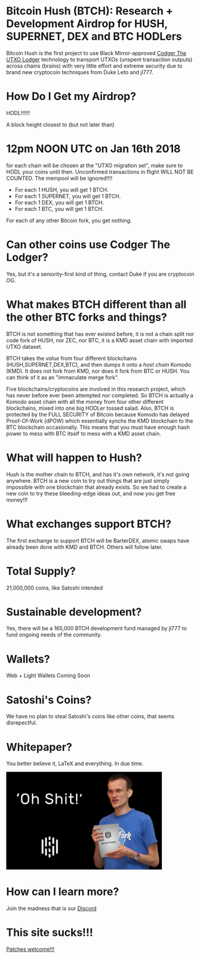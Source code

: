 # Bitcoin Hush (BTCH): Research + Development Airdrop for HUSH, SUPERNET, DEX and BTC HODLers

Bitcoin Hush is the first project to use Black Mirror-approved [Codger The UTXO Lodger](https://twitter.com/dukeleto/status/948680869329317888)  technology to transport UTXOs (unspent transaction outputs) across chains (brains) with very little effort and extreme security due to brand new cryptocoin techniques from Duke Leto and jl777.

# How Do I Get my Airdrop?

HODL!!!!!!

A block height closest to (but not later than) 

# 12pm NOON UTC on Jan 16th 2018

for each chain will be chosen at the "UTXO migration set", make sure to HODL your coins until then. Unconfirmed transactions in flight WILL NOT BE COUNTED. The mempool will be ignored!!!!

* For each 1 HUSH, you will get 1 BTCH.
* For each 1 SUPERNET, you will get 1 BTCH.
* For each 1 DEX, you will get 1 BTCH.
* For each 1 BTC, you will get 1 BTCH.

For each of any other Bitcoin fork, you get nothing.


# Can other coins use Codger The Lodger?

Yes, but it's a seniority-first kind of thing, contact Duke if you are cryptocoin OG.

# What makes BTCH different than all the other BTC forks and things?

BTCH is not something that has ever existed before, it is not a chain split nor code fork of HUSH, nor ZEC, nor BTC, it is a KMD asset chain with imported UTXO dataset. 

BTCH takes the *value* from four different blockchains (HUSH,SUPERNET,DEX,BTC), and then dumps it onto a *host chain* Komodo (KMD).
It does not fork from KMD, nor does it fork from BTC or HUSH. You can think of it as an "immaculate merge fork".

Five blockchains/cryptocoins are involved in this research project, which has never before ever been attempted nor completed.
So BTCH is actually a Komodo asset chain with all the money from four other different blockchains, mixed into one big HODLer tossed salad.
Also, BTCH is protected by the FULL SECURITY of Bitcoin because Komodo has delayed Proof-Of-Work (dPOW) which essentially synchs the KMD blockchain to the BTC blockchain occasionally. This means that you must have enough hash power to mess with BTC itself to mess with a KMD asset chain.

# What will happen to Hush?

Hush is the mother chain to BTCH, and has it's own network, it's not going anywhere. BTCH is a new coin to try out things that are just simply impossible with one blockchain that already exists. So we had to create a new coin to try these bleeding-edge ideas out, and now you get free money!!!

# What exchanges support BTCH?

The first exchange to support BTCH will be BarterDEX, atomic swaps have already been done with KMD and BTCH. Others will follow later.

# Total Supply?

21,000,000 coins, like Satoshi intended

# Sustainable development?

Yes, there will be a 165,000 BTCH development fund managed by jl777 to fund ongoing needs of the community.

# Wallets?

Web + Light Wallets Coming Soon

# Satoshi's Coins?

We have no plan to steal Satoshi's coins like other coins, that seems disrepectful.

# Whitepaper?

You better believe it, LaTeX and everything. In due time.

<img src="/hush_whitepaper_oh_shit.png">

# How can I learn more?

Join the madness that is our [Discord](https://discord.io/hush/)

# This site sucks!!!

[Patches welcome!!!](https://github.com/bitcoinhush/bitcoinhush.github.io/blob/master/README.md)




